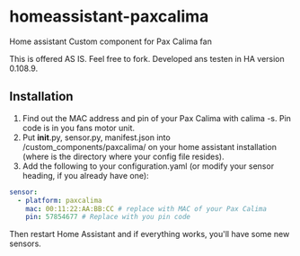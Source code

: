 # homeassistant-paxcalima
Home assistant Custom component for  Pax Calima fan

This is offered AS IS. Feel free to fork. 
Developed ans testen in HA version 0.108.9. 

## Installation

1. Find out the MAC address and pin of your Pax Calima with calima -s. Pin code is in you fans motor unit. 
1. Put __init__.py, sensor.py, manifest.json into <config>/custom_components/paxcalima/ on your home assistant installation (where <config> is the directory where your config file resides).
1. Add the following to your configuration.yaml (or modify your sensor heading, if you already have one):

```yaml
sensor:
  - platform: paxcalima
    mac: 00:11:22:AA:BB:CC # replace with MAC of your Pax Calima 
    pin: 57854677 # Replace with you pin code
```

Then restart Home Assistant and if everything works, you'll have some new sensors.
